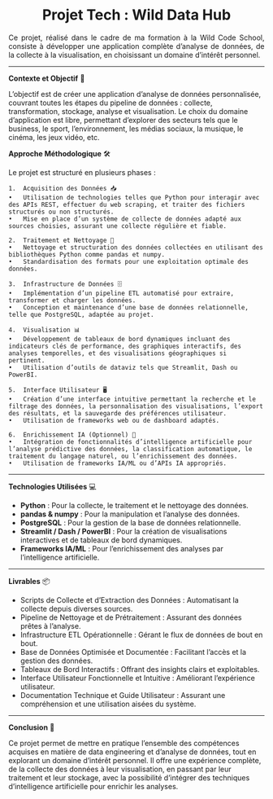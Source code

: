 <h1 align="center"> Projet Tech : Wild Data Hub </h1>

<p align="justify">
Ce projet, réalisé dans le cadre de ma formation à la Wild Code School, consiste à développer une application complète d’analyse de données, de la collecte à la visualisation, 
en choisissant un domaine d’intérêt personnel. </p>

---
**Contexte et Objectif** 🎯

L’objectif est de créer une application d’analyse de données personnalisée, couvrant toutes les étapes du pipeline de données : collecte, transformation, stockage, analyse et visualisation. Le choix du domaine d’application est libre, permettant d’explorer des secteurs tels que le business, le sport, l’environnement, les médias sociaux, la musique, le cinéma, les jeux vidéo, etc.

**Approche Méthodologique** 🛠️

Le projet est structuré en plusieurs phases :

	1.	Acquisition des Données 📥
	•	Utilisation de technologies telles que Python pour interagir avec des APIs REST, effectuer du web scraping, et traiter des fichiers structurés ou non structurés.
	•	Mise en place d’un système de collecte de données adapté aux sources choisies, assurant une collecte régulière et fiable.
 
	2.	Traitement et Nettoyage 🧹
	•	Nettoyage et structuration des données collectées en utilisant des bibliothèques Python comme pandas et numpy.
	•	Standardisation des formats pour une exploitation optimale des données.
 
	3.	Infrastructure de Données 🗄️
	•	Implémentation d’un pipeline ETL automatisé pour extraire, transformer et charger les données.
	•	Conception et maintenance d’une base de données relationnelle, telle que PostgreSQL, adaptée au projet.
 
	4.	Visualisation 📊
	•	Développement de tableaux de bord dynamiques incluant des indicateurs clés de performance, des graphiques interactifs, des analyses temporelles, et des visualisations géographiques si pertinent.
	•	Utilisation d’outils de dataviz tels que Streamlit, Dash ou PowerBI.
 
	5.	Interface Utilisateur 🖥️
	•	Création d’une interface intuitive permettant la recherche et le filtrage des données, la personnalisation des visualisations, l’export des résultats, et la sauvegarde des préférences utilisateur.
	•	Utilisation de frameworks web ou de dashboard adaptés.
 
	6.	Enrichissement IA (Optionnel) 🤖
	•	Intégration de fonctionnalités d’intelligence artificielle pour l’analyse prédictive des données, la classification automatique, le traitement du langage naturel, ou l’enrichissement des données.
	•	Utilisation de frameworks IA/ML ou d’APIs IA appropriés.

 ---
 **Technologies Utilisées** 💻
 - **Python** : Pour la collecte, le traitement et le nettoyage des données.
 - **pandas & numpy** : Pour la manipulation et l’analyse des données.
 - **PostgreSQL** : Pour la gestion de la base de données relationnelle.
 - **Streamlit / Dash / PowerBI** : Pour la création de visualisations interactives et de tableaux de bord dynamiques.
 - **Frameworks IA/ML** : Pour l’enrichissement des analyses par l’intelligence artificielle.

 ---
 **Livrables** 📦

- Scripts de Collecte et d’Extraction des Données : Automatisant la collecte depuis diverses sources.
- Pipeline de Nettoyage et de Prétraitement : Assurant des données prêtes à l’analyse.
- Infrastructure ETL Opérationnelle : Gérant le flux de données de bout en bout.
- Base de Données Optimisée et Documentée : Facilitant l’accès et la gestion des données.
- Tableaux de Bord Interactifs : Offrant des insights clairs et exploitables.
- Interface Utilisateur Fonctionnelle et Intuitive : Améliorant l’expérience utilisateur.
- Documentation Technique et Guide Utilisateur : Assurant une compréhension et une utilisation aisées du système.

 ---
**Conclusion** 🏁

Ce projet permet de mettre en pratique l’ensemble des compétences acquises en matière de data engineering et d’analyse de données, tout en explorant un domaine d’intérêt personnel. Il offre une expérience complète, de la collecte des données à leur visualisation, en passant par leur traitement et leur stockage, avec la possibilité d’intégrer des techniques d’intelligence artificielle pour enrichir les analyses.
